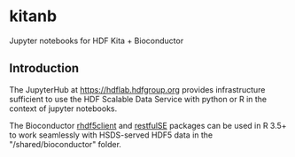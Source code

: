 # kitanb
Jupyter notebooks for HDF Kita + Bioconductor

## Introduction 

The JupyterHub at https://hdflab.hdfgroup.org provides infrastructure sufficient to use
the HDF Scalable Data Service with python or R in the context of jupyter notebooks.

The Bioconductor [rhdf5client](https://bioconductor.org/packages/devel/bioc/html/rhdf5client.html) and [restfulSE](https://bioconductor.org/packages/devel/bioc/html/restfulSE.html) packages can be used in R 3.5+ to work
seamlessly with HSDS-served HDF5 data in the "/shared/bioconductor" folder.
